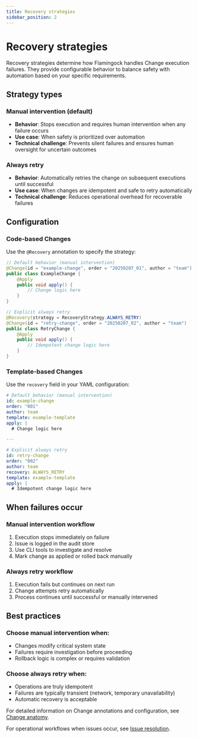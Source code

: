 ```yaml
---
title: Recovery strategies
sidebar_position: 2
---
```


# Recovery strategies

Recovery strategies determine how Flamingock handles Change execution failures. They provide configurable behavior to balance safety with automation based on your specific requirements.

## Strategy types

### Manual intervention (default)
- **Behavior**: Stops execution and requires human intervention when any failure occurs
- **Use case**: When safety is prioritized over automation
- **Technical challenge**: Prevents silent failures and ensures human oversight for uncertain outcomes

### Always retry
- **Behavior**: Automatically retries the change on subsequent executions until successful
- **Use case**: When changes are idempotent and safe to retry automatically
- **Technical challenge**: Reduces operational overhead for recoverable failures

## Configuration

### Code-based Changes

Use the `@Recovery` annotation to specify the strategy:

```java
// Default behavior (manual intervention)
@Change(id = "example-change", order = "20250207_01", author = "team")
public class ExampleChange {
    @Apply
    public void apply() {
        // Change logic here
    }
}

// Explicit always retry
@Recovery(strategy = RecoveryStrategy.ALWAYS_RETRY)
@Change(id = "retry-change", order = "20250207_02", author = "team")
public class RetryChange {
    @Apply
    public void apply() {
        // Idempotent change logic here
    }
}
```

### Template-based Changes

Use the `recovery` field in your YAML configuration:

```yaml
# Default behavior (manual intervention)
id: example-change
order: "001"
author: team
template: example-template
apply: |
  # Change logic here

---

# Explicit always retry
id: retry-change
order: "002"
author: team
recovery: ALWAYS_RETRY
template: example-template
apply: |
  # Idempotent change logic here
```

## When failures occur

### Manual intervention workflow
1. Execution stops immediately on failure
2. Issue is logged in the audit store
3. Use CLI tools to investigate and resolve
4. Mark change as applied or rolled back manually

### Always retry workflow
1. Execution fails but continues on next run
2. Change attempts retry automatically
3. Process continues until successful or manually intervened

## Best practices

### Choose manual intervention when:
- Changes modify critical system state
- Failures require investigation before proceeding
- Rollback logic is complex or requires validation

### Choose always retry when:
- Operations are truly idempotent
- Failures are typically transient (network, temporary unavailability)
- Automatic recovery is acceptable

For detailed information on Change annotations and configuration, see [Change anatomy](../changes/anatomy-and-structure.md).

For operational workflows when issues occur, see [Issue resolution](issue-resolution.md).